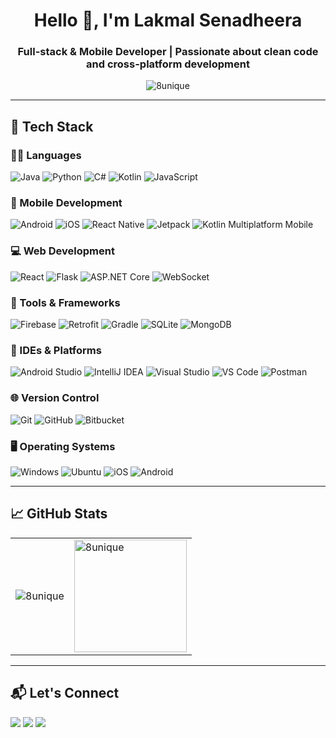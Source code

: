 <h1 align="center">Hello 👋, I'm Lakmal Senadheera</h1>
<h3 align="center">Full-stack & Mobile Developer | Passionate about clean code and cross-platform development</h3>

<p align="center">
  <img src="https://komarev.com/ghpvc/?username=8unique&label=Profile%20views&color=0e75b6&style=flat" alt="8unique" />
</p>

---

## 🚀 Tech Stack

### 👨‍💻 Languages
![Java](https://img.shields.io/badge/Java-ED8B00?style=for-the-badge&logo=java&logoColor=white)
![Python](https://img.shields.io/badge/Python-3776AB?style=for-the-badge&logo=python&logoColor=white)
![C#](https://img.shields.io/badge/C%23-239120?style=for-the-badge&logo=c-sharp&logoColor=white)
![Kotlin](https://img.shields.io/badge/Kotlin-0095D5?style=for-the-badge&logo=kotlin&logoColor=white)
![JavaScript](https://img.shields.io/badge/JavaScript-F7DF1E?style=for-the-badge&logo=javascript&logoColor=black)

### 📱 Mobile Development
![Android](https://img.shields.io/badge/Android-3DDC84?style=for-the-badge&logo=android&logoColor=white)
![iOS](https://img.shields.io/badge/iOS-000000?style=for-the-badge&logo=apple&logoColor=white)
![React Native](https://img.shields.io/badge/React_Native-20232A?style=for-the-badge&logo=react&logoColor=61DAFB)
![Jetpack](https://img.shields.io/badge/Jetpack-4285F4?style=for-the-badge&logo=android&logoColor=white)
![Kotlin Multiplatform Mobile](https://img.shields.io/badge/KMM-7F52FF?style=for-the-badge&logo=kotlin&logoColor=white)

### 💻 Web Development
![React](https://img.shields.io/badge/React-20232A?style=for-the-badge&logo=react&logoColor=61DAFB)
![Flask](https://img.shields.io/badge/Flask-000000?style=for-the-badge&logo=flask&logoColor=white)
![ASP.NET Core](https://img.shields.io/badge/ASP.NET_Core-512BD4?style=for-the-badge&logo=.net&logoColor=white)
![WebSocket](https://img.shields.io/badge/WebSocket-000000?style=for-the-badge&logo=websocket&logoColor=white)

### 🔧 Tools & Frameworks
![Firebase](https://img.shields.io/badge/Firebase-FFCA28?style=for-the-badge&logo=firebase&logoColor=black)
![Retrofit](https://img.shields.io/badge/Retrofit-3DDC84?style=for-the-badge&logo=android&logoColor=white)
![Gradle](https://img.shields.io/badge/Gradle-02303A?style=for-the-badge&logo=gradle&logoColor=white)
![SQLite](https://img.shields.io/badge/SQLite-003B57?style=for-the-badge&logo=sqlite&logoColor=white)
![MongoDB](https://img.shields.io/badge/MongoDB-47A248?style=for-the-badge&logo=mongodb&logoColor=white)

### 🧰 IDEs & Platforms
![Android Studio](https://img.shields.io/badge/Android_Studio-3DDC84?style=for-the-badge&logo=android-studio&logoColor=white)
![IntelliJ IDEA](https://img.shields.io/badge/IntelliJ-000000?style=for-the-badge&logo=intellij-idea&logoColor=white)
![Visual Studio](https://img.shields.io/badge/Visual_Studio-5C2D91?style=for-the-badge&logo=visual-studio&logoColor=white)
![VS Code](https://img.shields.io/badge/VS_Code-007ACC?style=for-the-badge&logo=visual-studio-code&logoColor=white)
![Postman](https://img.shields.io/badge/Postman-FF6C37?style=for-the-badge&logo=postman&logoColor=white)

### 🌐 Version Control
![Git](https://img.shields.io/badge/Git-F05032?style=for-the-badge&logo=git&logoColor=white)
![GitHub](https://img.shields.io/badge/GitHub-181717?style=for-the-badge&logo=github&logoColor=white)
![Bitbucket](https://img.shields.io/badge/Bitbucket-0052CC?style=for-the-badge&logo=bitbucket&logoColor=white)

### 🖥️ Operating Systems
![Windows](https://img.shields.io/badge/Windows-0078D6?style=for-the-badge&logo=windows&logoColor=white)
![Ubuntu](https://img.shields.io/badge/Ubuntu-E95420?style=for-the-badge&logo=ubuntu&logoColor=white)
![iOS](https://img.shields.io/badge/iOS-000000?style=for-the-badge&logo=apple&logoColor=white)
![Android](https://img.shields.io/badge/Android-3DDC84?style=for-the-badge&logo=android&logoColor=white)


---

## 📈 GitHub Stats

<table align="center">
  <tr>
    <td>
      <img src="https://github-readme-stats.vercel.app/api?username=8unique&show_icons=true&theme=tokyonight" alt="8unique" />
    </td>
    <td>
      <img src="https://github-readme-stats.vercel.app/api/top-langs/?username=8unique&layout=compact&theme=tokyonight" alt="8unique" style="height: 180px;" />
    </td>
  </tr>
</table>


---

## 📬 Let's Connect

<p>
  <a href="mailto:kavindulakmal256@gmail.com"><img src="https://img.shields.io/badge/Email-D14836?style=for-the-badge&logo=gmail&logoColor=white" /></a>
  <a href="https://www.linkedin.com/in/lakmal-senadheera" target="_blank"><img src="https://img.shields.io/badge/LinkedIn-blue?style=for-the-badge&logo=linkedin&logoColor=white" /></a>
  <a href="https://github.com/8unique" target="_blank"><img src="https://img.shields.io/badge/GitHub-100000?style=for-the-badge&logo=github&logoColor=white" /></a>
</p>
